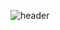 ![header](https://capsule-render.vercel.app/api?type=waving&color=5b5b5b&height=300&section=header&text=Shoot%20for%20the%20Moon%20🌕&fontSize=60&desc=At%20least,%20it'll%20remain%20as%20a%20Star✨&descSize=30&descAlignY=65&fontoColor=white)
